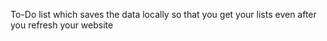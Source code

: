 To-Do list
which saves the data locally so that you get your lists even after you refresh your website
